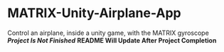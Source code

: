 # MATRIX-Unity-Airplane-App

Control an airplane, inside a unity game, with the MATRIX gyroscope
***Project Is Not Finished***
**README Will Update After Project Completion**
